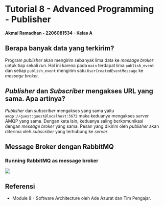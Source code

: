 # Tutorial 8 - Advanced Programming - Publisher
**Akmal Ramadhan - 2206081534 - Kelas A**

## Berapa banyak data yang terkirim?
Program _publisher_ akan mengirim sebanyak lima data ke _message broker_ untuk tiap sekali _run_. Hal ini karena pada `main` terdapat lima `publish_event` dan setiap `publish_event` mengirim satu `UserCreatedEventMessage` ke _message broker_.

## _Publisher_ dan _Subscriber_ mengakses URL yang sama. Apa artinya?
_Publisher_ dan _subscriber_ mengakses yang sama yaitu `amqp://guest:guest@localhost:5672` maka keduanya mengakses _server_ AMQP yang sama. Dengan kata lain, keduanya saling berkomunikasi dengan _message broker_ yang sama. Pesan yang dikirim oleh _publisher_ akan diterima oleh _subscriber_ yang terhubung ke _server_.

## Message Broker dengan RabbitMQ
### Running RabbitMQ as message broker
<img src="https://media.discordapp.net/attachments/1231573845731708940/1231573865189085204/image.png?ex=6626500a&is=6624fe8a&hm=6be41f7646f6e7d3f2877cc4b427c71fa095ef2737816a5cfe5cfd51ef0c7dfd&=&format=webp&quality=lossless&width=1100&height=662">

## Referensi
- Module 8 - Software Architecture oleh Ade Azurat dan Tim Pengajar.